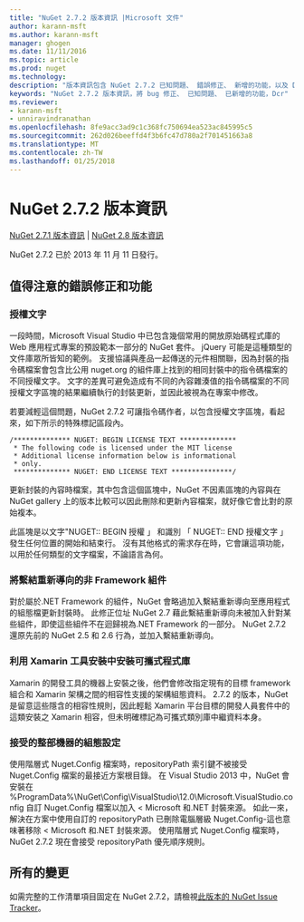 ```yaml
---
title: "NuGet 2.7.2 版本資訊 |Microsoft 文件"
author: karann-msft
ms.author: karann-msft
manager: ghogen
ms.date: 11/11/2016
ms.topic: article
ms.prod: nuget
ms.technology: 
description: "版本資訊包含 NuGet 2.7.2 已知問題、 錯誤修正、 新增的功能，以及 Dcr。"
keywords: "NuGet 2.7.2 版本資訊，將 bug 修正、 已知問題、 已新增的功能，Dcr"
ms.reviewer:
- karann-msft
- unniravindranathan
ms.openlocfilehash: 8fe9acc3ad9c1c368fc750694ea523ac845995c5
ms.sourcegitcommit: 262d026beeffd4f3b6fc47d780a2f701451663a8
ms.translationtype: MT
ms.contentlocale: zh-TW
ms.lasthandoff: 01/25/2018
---
```

# <a name="nuget-272-release-notes"></a>NuGet 2.7.2 版本資訊

[NuGet 2.7.1 版本資訊](../release-notes/nuget-2.7.1.md) | [NuGet 2.8 版本資訊](../release-notes/nuget-2.8.md)

NuGet 2.7.2 已於 2013 年 11 月 11 日發行。

## <a name="noteworthy-bug-fixes-and-features"></a>值得注意的錯誤修正和功能

### <a name="license-text"></a>授權文字
一段時間，Microsoft Visual Studio 中已包含幾個常用的開放原始碼程式庫的 Web 應用程式專案的預設範本一部分的 NuGet 套件。 jQuery 可能是這種類型的文件庫眾所皆知的範例。 支援協議與產品一起傳送的元件相關聯，因為封裝的指令碼檔案會包含比公用 nuget.org 的組件庫上找到的相同封裝中的指令碼檔案的不同授權文字。 文字的差異可避免造成有不同的內容雜湊值的指令碼檔案的不同授權文字區塊的結果繼續執行的封裝更新，並因此被視為在專案中修改。

若要減輕這個問題，NuGet 2.7.2 可讓指令碼作者，以包含授權文字區塊，看起來，如下所示的特殊標記區段內。

    /************** NUGET: BEGIN LICENSE TEXT **************
     * The following code is licensed under the MIT license
     * Additional license information below is informational
     * only.
     ************** NUGET: END LICENSE TEXT ***************/

更新封裝的內容時檔案，其中包含這個區塊中，NuGet 不因素區塊的內容與在 NuGet gallery 上的版本比較可以因此刪除和更新內容檔案，就好像它會比對的原始複本。

此區塊是以文字"NUGET:: BEGIN 授權 」 和識別 「 NUGET:: END 授權文字 」 發生任何位置的開始和結束行。  沒有其他格式的需求存在時，它會讓這項功能，以用於任何類型的文字檔案，不論語言為何。

### <a name="add-binding-redirects-for-non-framework-assemblies"></a>將繫結重新導向的非 Framework 組件
對於屬於.NET Framework 的組件，NuGet 會略過加入繫結重新導向至應用程式的組態檔更新封裝時。 此修正位址 NuGet 2.7 藉此繫結重新導向未被加入針對某些組件，即使這些組件不在迴歸視為.NET Framework 的一部分。 NuGet 2.7.2 還原先前的 NuGet 2.5 和 2.6 行為，並加入繫結重新導向。

### <a name="installing-portable-libraries-with-xamarin-tools-installed"></a>利用 Xamarin 工具安裝中安裝可攜式程式庫
Xamarin 的開發工具的機器上安裝之後，他們會修改指定現有的目標 framework 組合和 Xamarin 架構之間的相容性支援的架構組態資料。 2.7.2 的版本，NuGet 是留意這些隱含的相容性規則，因此輕鬆 Xamarin 平台目標的開發人員套件中的這類安裝之 Xamarin 相容，但未明確標記為可攜式類別庫中繼資料本身。

### <a name="machine-wide-configuration-settings-honored"></a>接受的整部機器的組態設定
使用階層式 Nuget.Config 檔案時，repositoryPath 索引鍵不被接受 Nuget.Config 檔案的最接近方案根目錄。 在 Visual Studio 2013 中，NuGet 會安裝在 %ProgramData%\NuGet\Config\VisualStudio\12.0\Microsoft.VisualStudio.config 自訂 Nuget.Config 檔案以加入 < Microsoft 和.NET 封裝來源。 如此一來，解決在方案中使用自訂的 repositoryPath 已刪除電腦層級 Nuget.Config-這也意味著移除 < Microsoft 和.NET 封裝來源。 使用階層式 Nuget.Config 檔案時，NuGet 2.7.2 現在會接受 repositoryPath 優先順序規則。

## <a name="all-changes"></a>所有的變更
如需完整的工作清單項目固定在 NuGet 2.7.2，請檢視[此版本的 NuGet Issue Tracker](https://nuget.codeplex.com/workitem/list/advanced?keyword=&status=All&type=All&priority=All&release=NuGet%202.7.2&assignedTo=All&component=All&sortField=LastUpdatedDate&sortDirection=Descending&page=0&reasonClosed=Fixed)。
